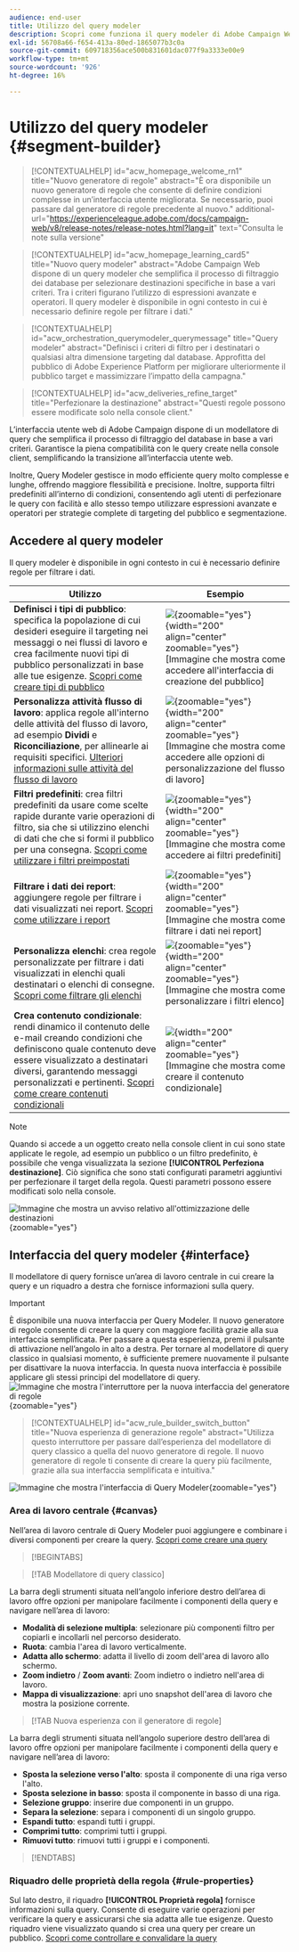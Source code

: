 ```yaml
---
audience: end-user
title: Utilizzo del query modeler
description: Scopri come funziona il query modeler di Adobe Campaign Web.
exl-id: 56708a66-f654-413a-80ed-1865077b3c0a
source-git-commit: 609718356ace500b831601dac077f9a3333e00e9
workflow-type: tm+mt
source-wordcount: '926'
ht-degree: 16%

---
```


# Utilizzo del query modeler {#segment-builder}

>[!CONTEXTUALHELP]
>id="acw_homepage_welcome_rn1"
>title="Nuovo generatore di regole"
>abstract="È ora disponibile un nuovo generatore di regole che consente di definire condizioni complesse in un’interfaccia utente migliorata. Se necessario, puoi passare dal generatore di regole precedente al nuovo."
>additional-url="https://experienceleague.adobe.com/docs/campaign-web/v8/release-notes/release-notes.html?lang=it" text="Consulta le note sulla versione"

>[!CONTEXTUALHELP]
>id="acw_homepage_learning_card5"
>title="Nuovo query modeler"
>abstract="Adobe Campaign Web dispone di un query modeler che semplifica il processo di filtraggio dei database per selezionare destinazioni specifiche in base a vari criteri. Tra i criteri figurano l’utilizzo di espressioni avanzate e operatori. Il query modeler è disponibile in ogni contesto in cui è necessario definire regole per filtrare i dati."

>[!CONTEXTUALHELP]
>id="acw_orchestration_querymodeler_querymessage"
>title="Query modeler"
>abstract="Definisci i criteri di filtro per i destinatari o qualsiasi altra dimensione targeting dal database. Approfitta del pubblico di Adobe Experience Platform per migliorare ulteriormente il pubblico target e massimizzare l’impatto della campagna."

>[!CONTEXTUALHELP]
>id="acw_deliveries_refine_target"
>title="Perfezionare la destinazione"
>abstract="Questi regole possono essere modificate solo nella console client."

L’interfaccia utente web di Adobe Campaign dispone di un modellatore di query che semplifica il processo di filtraggio del database in base a vari criteri. Garantisce la piena compatibilità con le query create nella console client, semplificando la transizione all’interfaccia utente web.

Inoltre, Query Modeler gestisce in modo efficiente query molto complesse e lunghe, offrendo maggiore flessibilità e precisione. Inoltre, supporta filtri predefiniti all’interno di condizioni, consentendo agli utenti di perfezionare le query con facilità e allo stesso tempo utilizzare espressioni avanzate e operatori per strategie complete di targeting del pubblico e segmentazione.

## Accedere al query modeler

Il query modeler è disponibile in ogni contesto in cui è necessario definire regole per filtrare i dati.

| Utilizzo | Esempio |
|  ---  |  ---  |
| **Definisci i tipi di pubblico**: specifica la popolazione di cui desideri eseguire il targeting nei messaggi o nei flussi di lavoro e crea facilmente nuovi tipi di pubblico personalizzati in base alle tue esigenze. [Scopri come creare tipi di pubblico](../audience/one-time-audience.md) | ![](assets/access-audience.png){zoomable="yes"}{width="200" align="center" zoomable="yes"} [Immagine che mostra come accedere all&#39;interfaccia di creazione del pubblico] |
| **Personalizza attività flusso di lavoro**: applica regole all&#39;interno delle attività del flusso di lavoro, ad esempio **Dividi** e **Riconciliazione**, per allinearle ai requisiti specifici. [Ulteriori informazioni sulle attività del flusso di lavoro](../workflows/activities/about-activities.md) | ![](assets/access-workflow.png){zoomable="yes"}{width="200" align="center" zoomable="yes"} [Immagine che mostra come accedere alle opzioni di personalizzazione del flusso di lavoro] |
| **Filtri predefiniti**: crea filtri predefiniti da usare come scelte rapide durante varie operazioni di filtro, sia che si utilizzino elenchi di dati che che si formi il pubblico per una consegna. [Scopri come utilizzare i filtri preimpostati](../get-started/predefined-filters.md) | ![](assets/access-predefined-filter.png){zoomable="yes"}{width="200" align="center" zoomable="yes"} [Immagine che mostra come accedere ai filtri predefiniti] |
| **Filtrare i dati dei report**: aggiungere regole per filtrare i dati visualizzati nei report. [Scopri come utilizzare i report](../reporting/gs-reports.md) | ![](assets/access-reports.png){zoomable="yes"}{width="200" align="center" zoomable="yes"} [Immagine che mostra come filtrare i dati nei report] |
| **Personalizza elenchi**: crea regole personalizzate per filtrare i dati visualizzati in elenchi quali destinatari o elenchi di consegne. [Scopri come filtrare gli elenchi](../get-started/list-filters.md#list-built-in-filters) | ![](assets/access-lists.png){zoomable="yes"}{width="200" align="center" zoomable="yes"} [Immagine che mostra come personalizzare i filtri elenco] |
| **Crea contenuto condizionale**: rendi dinamico il contenuto delle e-mail creando condizioni che definiscono quale contenuto deve essere visualizzato a destinatari diversi, garantendo messaggi personalizzati e pertinenti. [Scopri come creare contenuti condizionali](../personalization/conditions.md) | ![](assets/conditional-content.png){width="200" align="center" zoomable="yes"} [Immagine che mostra come creare il contenuto condizionale] |

>[!NOTE]
>
>Quando si accede a un oggetto creato nella console client in cui sono state applicate le regole, ad esempio un pubblico o un filtro predefinito, è possibile che venga visualizzata la sezione **[!UICONTROL Perfeziona destinazione]**. Ciò significa che sono stati configurati parametri aggiuntivi per perfezionare il target della regola. Questi parametri possono essere modificati solo nella console.
>
>![Immagine che mostra un avviso relativo all&#39;ottimizzazione delle destinazioni](assets/target-warning.png){zoomable="yes"}

## Interfaccia del query modeler {#interface}

Il modellatore di query fornisce un’area di lavoro centrale in cui creare la query e un riquadro a destra che fornisce informazioni sulla query.

>[!IMPORTANT]
>
>È disponibile una nuova interfaccia per Query Modeler. Il nuovo generatore di regole consente di creare la query con maggiore facilità grazie alla sua interfaccia semplificata. Per passare a questa esperienza, premi il pulsante di attivazione nell’angolo in alto a destra. Per tornare al modellatore di query classico in qualsiasi momento, è sufficiente premere nuovamente il pulsante per disattivare la nuova interfaccia. In questa nuova interfaccia è possibile applicare gli stessi principi del modellatore di query.
>![Immagine che mostra l&#39;interruttore per la nuova interfaccia del generatore di regole](assets/query-modeler-toggle.png){zoomable="yes"}


>[!CONTEXTUALHELP]
>id="acw_rule_builder_switch_button"
>title="Nuova esperienza di generazione regole"
>abstract="Utilizza questo interruttore per passare dall’esperienza del modellatore di query classico a quella del nuovo generatore di regole. Il nuovo generatore di regole ti consente di creare la query più facilmente, grazie alla sua interfaccia semplificata e intuitiva."

![Immagine che mostra l&#39;interfaccia di Query Modeler](assets/query-interface.png){zoomable="yes"}

### Area di lavoro centrale {#canvas}

Nell’area di lavoro centrale di Query Modeler puoi aggiungere e combinare i diversi componenti per creare la query. [Scopri come creare una query](build-query.md)

>[!BEGINTABS]

>[!TAB Modellatore di query classico]

La barra degli strumenti situata nell’angolo inferiore destro dell’area di lavoro offre opzioni per manipolare facilmente i componenti della query e navigare nell’area di lavoro:

* **Modalità di selezione multipla**: selezionare più componenti filtro per copiarli e incollarli nel percorso desiderato.
* **Ruota**: cambia l&#39;area di lavoro verticalmente.
* **Adatta allo schermo**: adatta il livello di zoom dell&#39;area di lavoro allo schermo.
* **Zoom indietro** / **Zoom avanti**: Zoom indietro o indietro nell&#39;area di lavoro.
* **Mappa di visualizzazione**: apri uno snapshot dell&#39;area di lavoro che mostra la posizione corrente.

>[!TAB Nuova esperienza con il generatore di regole]

La barra degli strumenti situata nell’angolo superiore destro dell’area di lavoro offre opzioni per manipolare facilmente i componenti della query e navigare nell’area di lavoro:

* **Sposta la selezione verso l&#39;alto**: sposta il componente di una riga verso l&#39;alto.
* **Sposta selezione in basso**: sposta il componente in basso di una riga.
* **Selezione gruppo**: inserire due componenti in un gruppo.
* **Separa la selezione**: separa i componenti di un singolo gruppo.
* **Espandi tutto**: espandi tutti i gruppi.
* **Comprimi tutto**: comprimi tutti i gruppi.
* **Rimuovi tutto**: rimuovi tutti i gruppi e i componenti.

>[!ENDTABS]

### Riquadro delle proprietà della regola {#rule-properties}

Sul lato destro, il riquadro **[!UICONTROL Proprietà regola]** fornisce informazioni sulla query. Consente di eseguire varie operazioni per verificare la query e assicurarsi che sia adatta alle tue esigenze. Questo riquadro viene visualizzato quando si crea una query per creare un pubblico. [Scopri come controllare e convalidare la query](build-query.md#check-and-validate-your-query)
